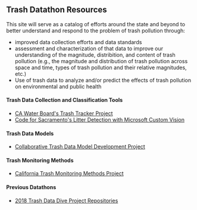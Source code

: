 ## Trash Datathon Resources
This site will serve as a catalog of efforts around the state and beyond to better understand and respond to the problem of trash pollution through:
- improved data collection efforts and data standards
- assessment and characterization of that data to improve our understanding of the magnitude, distribition, and content of trash pollution (e.g., the magnitude and distribution of trash pollution across space and time, types of trash pollution and their relative magnitudes, etc.) 
- Use of trash data to analyze and/or predict the effects of trash pollution on environmental and public health
 
#### Trash Data Collection and Classification Tools
- [CA Water Board's Trash Tracker Project](https://github.com/CAWaterBoardDataCenter/Trash-Tracker)
- [Code for Sacramento's Litter Detection with Microsoft Custom Vision](https://github.com/walteryu/code4sac/tree/master/custom-vision)

#### Trash Data Models
- [Collaborative Trash Data Model Development Project](https://github.com/CAWaterBoardDataCenter/TrashDataModel)

#### Trash Monitoring Methods
- [California Trash Monitoring Methods Project](https://sites.google.com/sfei.org/trash/)

#### Previous Datathons
- [2018 Trash Data Dive Project Repositories](https://github.com/SCCWRP/2018TrashDataDive)
